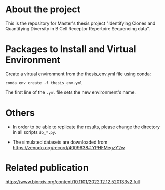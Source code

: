 # About the project  
This is the repository for Master's thesis project "Identifying Clones and Quantifying Diversity in B Cell Receptor Repertoire Sequencing data".

# Packages to Install and Virtual Environment
Create a virtual environment from the thesis_env.yml file using conda:

`conda env create -f thesis_env.yml`

The first line of the `.yml` file sets the new environment's name. 

# Others
* In order to be able to replicate the results, please change the directory in all scripts `do_*.py`.

* The simulated datasets are downloaded from https://zenodo.org/record/4009638#.YPHFMegzY2w

# Related publication
https://www.biorxiv.org/content/10.1101/2022.12.12.520133v2.full
